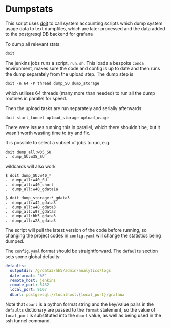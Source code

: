 # Dumpstats

This script uses [doit](https://pydoit.org]) to call system accounting scripts
which dump system usage data to text dumpfiles, which are later processed and
the data added to the postgresql DB backend for grafana

To dump all relevant stats:
```
doit
```

The jenkins jobs runs a script, `run.sh`. This loads a bespoke `conda` environment,
makes sure the code and config is up to date and then runs the dump separately from
the upload step. The dump step is
```
doit -n 64 -P thread dump_SU dump_storage
```
which utilises 64 threads (many more than needed) to run all the dump routines in
parallel for speed.

Then the upload tasks are run separately and serially afterwards:
```
doit start_tunnel upload_storage upload_usage
```
There were issues running this in parallel, which there shouldn't be, but it wasn't 
worth wasting time to try and fix.

It is possible to select a subset of jobs to run, e.g.
```
doit dump_all:w35_SU
.  dump_SU:w35_SU
```
wildcards will also work
```
$ doit dump_SU:w40_*
.  dump_all:w40_SU
.  dump_all:w40_short
.  dump_all:w40_gdata1a

$ doit dump_storage:*_gdata3
.  dump_all:w42_gdata3
.  dump_all:w48_gdata3
.  dump_all:w97_gdata3
.  dump_all:hh5_gdata3
.  dump_all:w28_gdata3
```

The script will pull the latest version of the code before running, so changing
the project codes in `config.yaml` will change the statistics being dumped.

The `config.yaml` format should be straightforward. The `defaults` section sets
some global defaults:
```yaml
defaults:
  outputdir: /g/data3/hh5/admin/analytics/logs
  dateformat: '%F'
  remote_host: jenkins
  remote_port: 5432
  local_port: 9107
  dburl: postgresql://localhost:{local_port}/grafana
```
Note that `dburl` is a python format string and the key/value pairs in the `defaults` 
dictionary are passed to the `format` statement, so the value of `local_port` is
substituted into the `dburl` value, as well as being used in the ssh tunnel command.
